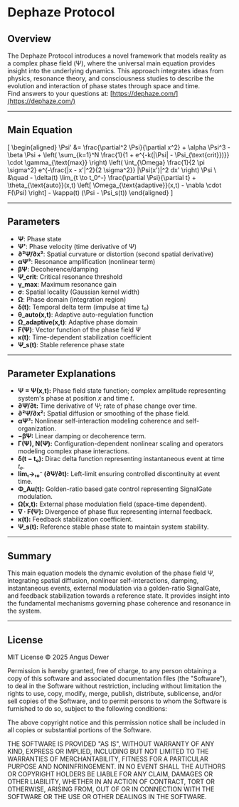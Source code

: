 # Dephaze Protocol

## Overview

The Dephaze Protocol introduces a novel framework that models reality as a complex phase field (Ψ), where the universal main equation provides insight into the underlying dynamics. This approach integrates ideas from physics, resonance theory, and consciousness studies to describe the evolution and interaction of phase states through space and time.  
Find answers to your questions at: [https://dephaze.com/](https://dephaze.com/)

---

## Main Equation

\[
\begin{aligned}
\Psi' &= \frac{\partial^2 \Psi}{\partial x^2} + \alpha \Psi^3 - \beta \Psi + \left( \sum_{k=1}^N \frac{1}{1 + e^{-k(|\Psi| - \Psi_{\text{crit}})}} \cdot \gamma_{\text{max}} \right) \left( \int_{\Omega} \frac{1}{2 \pi \sigma^2} e^{-\frac{|x - x'|^2}{2 \sigma^2}} |\Psi(x')|^2 dx' \right) \Psi \\
&\quad - \delta(t) \lim_{t \to t_0^-} \frac{\partial \Psi}{\partial t} + \theta_{\text{auto}}(x,t) \left[ \Omega_{\text{adaptive}}(x,t) - \nabla \cdot F(\Psi) \right] - \kappa(t) (\Psi - \Psi_s(t))
\end{aligned}
\]

---

## Parameters

- **Ψ**: Phase state  
- **Ψ'**: Phase velocity (time derivative of Ψ)  
- **∂²Ψ/∂x²**: Spatial curvature or distortion (second spatial derivative)  
- **αΨ³**: Resonance amplification (nonlinear term)  
- **βΨ**: Decoherence/damping  
- **Ψ_crit**: Critical resonance threshold  
- **γ_max**: Maximum resonance gain  
- **σ**: Spatial locality (Gaussian kernel width)  
- **Ω**: Phase domain (integration region)  
- **δ(t)**: Temporal delta term (impulse at time t₀)  
- **θ_auto(x,t)**: Adaptive auto-regulation function  
- **Ω_adaptive(x,t)**: Adaptive phase domain  
- **F(Ψ)**: Vector function of the phase field Ψ  
- **κ(t)**: Time-dependent stabilization coefficient  
- **Ψ_s(t)**: Stable reference phase state  

---

## Parameter Explanations

- **Ψ = Ψ(x,t):** Phase field state function; complex amplitude representing system's phase at position *x* and time *t*.  
- **∂Ψ/∂t:** Time derivative of Ψ; rate of phase change over time.  
- **∂²Ψ/∂x²:** Spatial diffusion or smoothing of the phase field.  
- **αΨ³:** Nonlinear self-interaction modeling coherence and self-organization.  
- **−βΨ:** Linear damping or decoherence term.  
- **Γ(Ψ), N(Ψ):** Configuration-dependent nonlinear scaling and operators modeling complex phase interactions.  
- **δ(t − t₀):** Dirac delta function representing instantaneous event at time *t₀*.  
- **limₜ→ₜ₀⁻ (∂Ψ/∂t):** Left-limit ensuring controlled discontinuity at event time.  
- **Φ_Au(t):** Golden-ratio based gate control representing SignalGate modulation.  
- **Ω(x,t):** External phase modulation field (space-time dependent).  
- **∇ · F(Ψ):** Divergence of phase flux representing internal feedback.  
- **κ(t):** Feedback stabilization coefficient.  
- **Ψ_s(t):** Reference stable phase state to maintain system stability.  

---

## Summary

This main equation models the dynamic evolution of the phase field Ψ, integrating spatial diffusion, nonlinear self-interactions, damping, instantaneous events, external modulation via a golden-ratio SignalGate, and feedback stabilization towards a reference state. It provides insight into the fundamental mechanisms governing phase coherence and resonance in the system.

---

## License

MIT License © 2025 Angus Dewer

Permission is hereby granted, free of charge, to any person obtaining a copy of this software and associated documentation files (the "Software"), to deal in the Software without restriction, including without limitation the rights to use, copy, modify, merge, publish, distribute, sublicense, and/or sell copies of the Software, and to permit persons to whom the Software is furnished to do so, subject to the following conditions:

The above copyright notice and this permission notice shall be included in all copies or substantial portions of the Software.

THE SOFTWARE IS PROVIDED "AS IS", WITHOUT WARRANTY OF ANY KIND, EXPRESS OR IMPLIED, INCLUDING BUT NOT LIMITED TO THE WARRANTIES OF MERCHANTABILITY, FITNESS FOR A PARTICULAR PURPOSE AND NONINFRINGEMENT. IN NO EVENT SHALL THE AUTHORS OR COPYRIGHT HOLDERS BE LIABLE FOR ANY CLAIM, DAMAGES OR OTHER LIABILITY, WHETHER IN AN ACTION OF CONTRACT, TORT OR OTHERWISE, ARISING FROM, OUT OF OR IN CONNECTION WITH THE SOFTWARE OR THE USE OR OTHER DEALINGS IN THE SOFTWARE.
